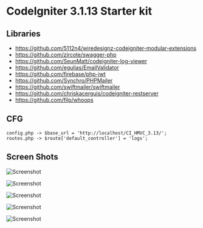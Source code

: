 # CodeIgniter 3.1.13 Starter kit #


## Libraries ##

  * https://github.com/5112n4/wiredesignz-codeigniter-modular-extensions
  * https://github.com/zircote/swagger-php
  * https://github.com/SeunMatt/codeigniter-log-viewer
  * https://github.com/egulias/EmailValidator
  * https://github.com/firebase/php-jwt
  * https://github.com/Synchro/PHPMailer
  * https://github.com/swiftmailer/swiftmailer
  * https://github.com/chriskacerguis/codeigniter-restserver
  * https://github.com/filp/whoops

## CFG ##
	config.php -> $base_url = 'http://localhost/CI_HMVC_3.13/';
	routes.php -> $route['default_controller'] = 'logs';

## Screen Shots ##

![Screenshot](https://github.com/LifeIsHex/Codeigniter%20Starter-Kit/blob/main/screen%20shots/Swagger_API.png?raw=true)

![Screenshot](https://github.com/LifeIsHex/Codeigniter%20Starter-Kit/blob/main/screen%20shots/Swagger_Authorizations.png?raw=true)

![Screenshot](https://github.com/LifeIsHex/Codeigniter%20Starter-Kit/blob/main/screen%20shots/Swagger_GenerateToken.png?raw=true)

![Screenshot](https://github.com/LifeIsHex/Codeigniter%20Starter-Kit/blob/main/screen%20shots/Swagger_Decode_Token.png?raw=true)

![Screenshot](https://github.com/LifeIsHex/Codeigniter%20Starter-Kit/blob/main/screen%20shots/Swagger_Validate_Email.png?raw=true)





